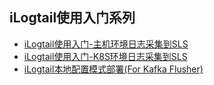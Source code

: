 ## iLogtail使用入门系列
  - [iLogtail使用入门-主机环境日志采集到SLS](./How-to-setup-on-host.md)
  - [iLogtail使用入门-K8S环境日志采集到SLS](./How-to-setup-in-k8s-environment.md)
  - [iLogtail本地配置模式部署(For Kafka Flusher)](./How-to-local-deploy-kafka-flusher.md)
  